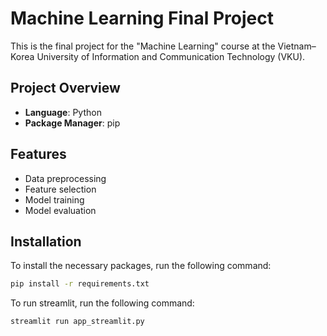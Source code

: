 # Machine Learning Final Project

This is the final project for the "Machine Learning" course at the Vietnam–Korea University of Information and Communication Technology (VKU).

## Project Overview

- **Language**: Python
- **Package Manager**: pip

## Features

- Data preprocessing
- Feature selection
- Model training
- Model evaluation

## Installation

To install the necessary packages, run the following command:

```bash
pip install -r requirements.txt
```

To run streamlit, run the following command:
```bash
streamlit run app_streamlit.py
```



